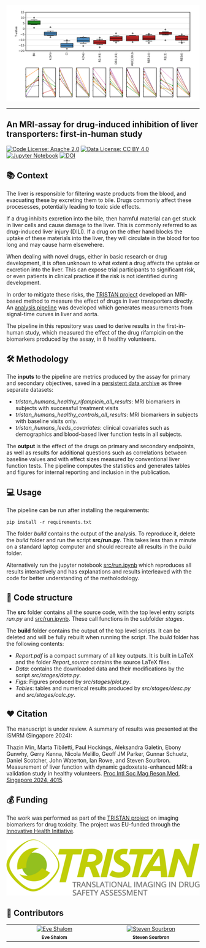 ![example-result](build/Figs/secondary_outcomes.png)

---

## An MRI-assay for drug-induced inhibition of liver transporters: first-in-human study

[![Code License: Apache 2.0](https://img.shields.io/badge/License-Apache%202.0-blue.svg?style=flat-square&logo=apache&color=blue)](https://www.apache.org/licenses/LICENSE-2.0) [![Data License: CC BY 4.0](https://img.shields.io/badge/Data%20License-CC%20BY%204.0-lightgrey.svg)](https://creativecommons.org/licenses/by/4.0/) [![Jupyter Notebook](https://img.shields.io/badge/Notebook-Jupyter-orange?logo=jupyter)](https://github.com/openmiblab/tristan-human-stage-3-analysis/blob/main/src/run.ipynb) [![DOI](https://zenodo.org/badge/976527970.svg)](https://doi.org/10.5281/zenodo.15530697)


## 📚 Context 

The liver is responsible for filtering waste products from the blood, and evacuating these by excreting them to bile. Drugs commonly affect these procesesses, potentially leading to toxic side effects.

If a drug inhibits excretion into the bile, then harmful material can get stuck in liver cells and cause damage to the liver. This is commonly referred to as drug-induced liver injury (DILI). If a drug on the other hand blocks the uptake of these materials into the liver, they will circulate in the blood for too long and may cause harm elsewehere.

When dealing with novel drugs, either in basic research or drug development, it is often unknown to what extent a drug affects the uptake or excretion into the liver. This can expose trial participants to significant risk, or even patients in clinical practice if the risk is not identified during development.

In order to mitigate these risks, the [TRISTAN project](https://www.imi-tristan.eu/) developed an MRI-based method to measure the effect of drugs in liver transporters directly. An [analysis pipeline](https://zenodo.org/records/15512551) was developed which generates measurements from signal-time curves in liver and aorta. 

The pipeline in this repository was used to derive results in the first-in-human study, which measured the effect of the drug rifampicin on the biomarkers produced by the assay, in 8 healthy volunteers. 

## 🛠️ Methodology 

The **inputs** to the pipeline are metrics produced by the assay for primary and secondary objectives, saved in a [persistent data archive](https://zenodo.org/records/15514373) as three separate datasets:
- *tristan_humans_healthy_rifampicin_all_results*: MRI biomarkers in subjects with successful treatment visits
- *tristan_humans_healthy_controls_all_results*: MRI biomarkers in subjects with baseline visits only.
- *tristan_humans_leeds_covariates*: clinical covariates such as demographics and blood-based liver function tests in all subjects.

The **output** is the effect of the drugs on primary and secondary endpoints, as well as results for additional questions such as correlations between baseline values and with effect sizes measured by conventional liver function tests. The pipeline computes the statistics and generates tables and figures for internal reporting and inclusion in the publication.

## 💻 Usage

The pipeline can be run after installing the requirements:

```console
pip install -r requirements.txt
```

The folder *build* contains the output of the analysis. To reproduce it, delete the *build* folder and run the script **src/run.py**. This takes less than a minute on a standard laptop computer and should recreate all results in the *build* folder.

Alternatively run the jupyter notebook [src/run.ipynb](https://github.com/openmiblab/tristan-human-stage-3-analysis/blob/main/src/run.ipynb) which reproduces all results interactively and has explanations and results interleaved with the code for better understanding of the metholodology.


## 	📄 Code structure

The **src** folder contains all the source code, with the top level entry scripts *run.py* and [src/run.ipynb](https://github.com/openmiblab/tristan-human-stage-3-analysis/blob/main/src/run.ipynb). These call functions in the subfolder *stages*.

The **build** folder contains the output of the top level scripts. It can be deleted and will be fully rebuilt when running the script. The *build* folder has the following contents: 

- *Report.pdf* is a compact summary of all key outputs. It is built in LaTeX and the folder *Report_source* contains the source LaTeX files.
- *Data*: contains the downloaded data and their modifications by the script *src/stages/data.py*.
- *Figs*: Figures produced by *src/stages/plot.py*.
- *Tables*: tables and numerical results produced by *src/stages/desc.py* and *src/stages/calc.py*.


## ❤️ Citation 

The manuscript is under review. A summary of results was presented at the ISMRM (Singapore 2024):

Thazin Min, Marta Tibiletti, Paul Hockings, Aleksandra Galetin, Ebony Gunwhy, Gerry Kenna, Nicola Melillo, Geoff JM Parker, Gunnar Schuetz, Daniel Scotcher, John Waterton, Ian Rowe, and Steven Sourbron. Measurement of liver function with dynamic gadoxetate-enhanced MRI: a validation study in healthy volunteers. [Proc Intl Soc Mag Reson Med, Singapore 2024, 4015](https://archive.ismrm.org/2024/4015.html).

## 💰 Funding 

The work was performed as part of the [TRISTAN project](https://www.imi-tristan.eu/) on imaging biomarkers for drug toxicity. The project was EU-funded through the [Innovative Health Initiative](https://www.ihi.europa.eu/).

[![TRISTAN](_static/tristan-logo.jpg)](https://www.imi-tristan.eu/)

## 👥 Contributors

<!-- ALL-CONTRIBUTORS-LIST:START - Do not remove or modify this section -->
<!-- prettier-ignore-start -->
<!-- markdownlint-disable -->
<table>
  <tbody>
    <tr>
      <td align="center" valign="top" width="14.28%"><a href="https://github.com/EShalom"><img src="https://avatars.githubusercontent.com/u/79933818?v=4" width="100px;" alt="Eve Shalom"/><br /><sub><b>Eve Shalom</b></sub></a><br /></td>
      <td align="center" valign="top" width="14.28%"><a href="https://github.com/plaresmedima"><img src="https://avatars.githubusercontent.com/u/6051075?v=4" width="100px;" alt="Steven Sourbron"/><br /><sub><b>Steven Sourbron</b></sub></a><br /></td>
    </tr>
  </tbody>
</table>
